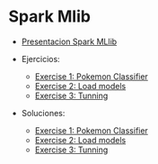 # Spark Mlib

* [Presentacion Spark MLlib](./spark_ml.pdf)
* Ejercicios:
    * [Exercise 1: Pokemon Classifier](spark_ml_base_project/src/main/scala/io/keepcoding/spark/ml/exercise1)
    * [Exercise 2: Load models](spark_ml_base_project/src/main/scala/io/keepcoding/spark/ml/exercise2)
    * [Exercise 3: Tunning](spark_ml_base_project/src/main/scala/io/keepcoding/spark/ml/exercise3)

* Soluciones:
    * [Exercise 1: Pokemon Classifier](spark_ml_base_project_solutions/src/main/scala/io/keepcoding/spark/ml/exercise1)
    * [Exercise 2: Load models](spark_ml_base_project_solutions/src/main/scala/io/keepcoding/spark/ml/exercise2)
    * [Exercise 3: Tunning](spark_ml_base_project_solutions/src/main/scala/io/keepcoding/spark/ml/exercise3)
